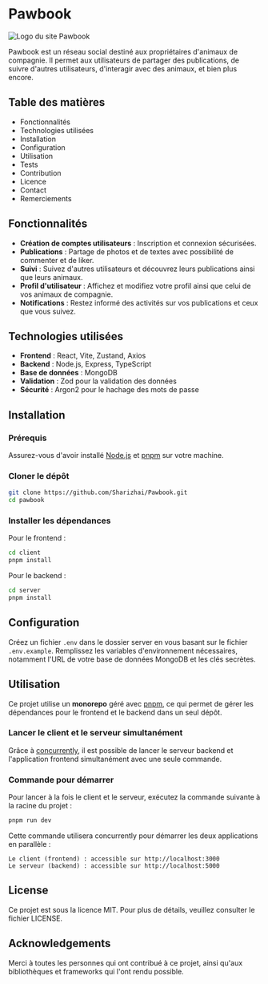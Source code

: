 # Pawbook

![Logo du site Pawbook](https://i.ibb.co/c1419wt/Logo-Pawbook.png)

Pawbook est un réseau social destiné aux propriétaires d'animaux de compagnie. Il permet aux utilisateurs de partager des publications, de suivre d'autres utilisateurs, d'interagir avec des animaux, et bien plus encore.

## Table des matières

- Fonctionnalités
- Technologies utilisées
- Installation
- Configuration
- Utilisation
- Tests
- Contribution
- Licence
- Contact
- Remerciements

## Fonctionnalités

- **Création de comptes utilisateurs** : Inscription et connexion sécurisées.
- **Publications** : Partage de photos et de textes avec possibilité de commenter et de liker.
- **Suivi** : Suivez d'autres utilisateurs et découvrez leurs publications ainsi que leurs animaux.
- **Profil d'utilisateur** : Affichez et modifiez votre profil ainsi que celui de vos animaux de compagnie.
- **Notifications** : Restez informé des activités sur vos publications et ceux que vous suivez.

## Technologies utilisées

- **Frontend** : React, Vite, Zustand, Axios
- **Backend** : Node.js, Express, TypeScript
- **Base de données** : MongoDB
- **Validation** : Zod pour la validation des données
- **Sécurité** : Argon2 pour le hachage des mots de passe


## Installation

### Prérequis

Assurez-vous d'avoir installé [Node.js](https://nodejs.org/) et [pnpm](https://pnpm.io/) sur votre machine.

### Cloner le dépôt

```bash
git clone https://github.com/Sharizhai/Pawbook.git
cd pawbook
```

### Installer les dépendances

Pour le frontend :
```bash
cd client
pnpm install
```

Pour le backend :
```bash
cd server
pnpm install
```

## Configuration

Créez un fichier `.env` dans le dossier server en vous basant sur le fichier `.env.example`.
Remplissez les variables d'environnement nécessaires, notamment l'URL de votre base de données MongoDB et les clés secrètes.


## Utilisation

Ce projet utilise un **monorepo** géré avec [pnpm](https://pnpm.io/), ce qui permet de gérer les dépendances pour le frontend et le backend dans un seul dépôt. 

### Lancer le client et le serveur simultanément

Grâce à [concurrently](https://www.npmjs.com/package/concurrently), il est possible de lancer le serveur backend et l'application frontend simultanément avec une seule commande.

### Commande pour démarrer

Pour lancer à la fois le client et le serveur, exécutez la commande suivante à la racine du projet :

```bash
pnpm run dev
```

Cette commande utilisera concurrently pour démarrer les deux applications en parallèle :

    Le client (frontend) : accessible sur http://localhost:3000
    Le serveur (backend) : accessible sur http://localhost:5000



## License

Ce projet est sous la licence MIT. Pour plus de détails, veuillez consulter le fichier LICENSE.


## Acknowledgements

Merci à toutes les personnes qui ont contribué à ce projet, ainsi qu'aux bibliothèques et frameworks qui l'ont rendu possible.